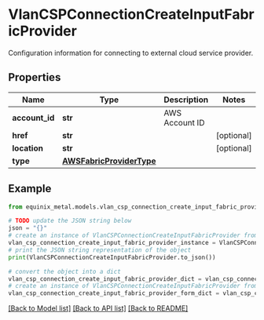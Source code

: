 # VlanCSPConnectionCreateInputFabricProvider

Configuration information for connecting to external cloud service provider.

## Properties

Name | Type | Description | Notes
------------ | ------------- | ------------- | -------------
**account_id** | **str** | AWS Account ID | 
**href** | **str** |  | [optional] 
**location** | **str** |  | [optional] 
**type** | [**AWSFabricProviderType**](AWSFabricProviderType.md) |  | 

## Example

```python
from equinix_metal.models.vlan_csp_connection_create_input_fabric_provider import VlanCSPConnectionCreateInputFabricProvider

# TODO update the JSON string below
json = "{}"
# create an instance of VlanCSPConnectionCreateInputFabricProvider from a JSON string
vlan_csp_connection_create_input_fabric_provider_instance = VlanCSPConnectionCreateInputFabricProvider.from_json(json)
# print the JSON string representation of the object
print(VlanCSPConnectionCreateInputFabricProvider.to_json())

# convert the object into a dict
vlan_csp_connection_create_input_fabric_provider_dict = vlan_csp_connection_create_input_fabric_provider_instance.to_dict()
# create an instance of VlanCSPConnectionCreateInputFabricProvider from a dict
vlan_csp_connection_create_input_fabric_provider_form_dict = vlan_csp_connection_create_input_fabric_provider.from_dict(vlan_csp_connection_create_input_fabric_provider_dict)
```
[[Back to Model list]](../README.md#documentation-for-models) [[Back to API list]](../README.md#documentation-for-api-endpoints) [[Back to README]](../README.md)


